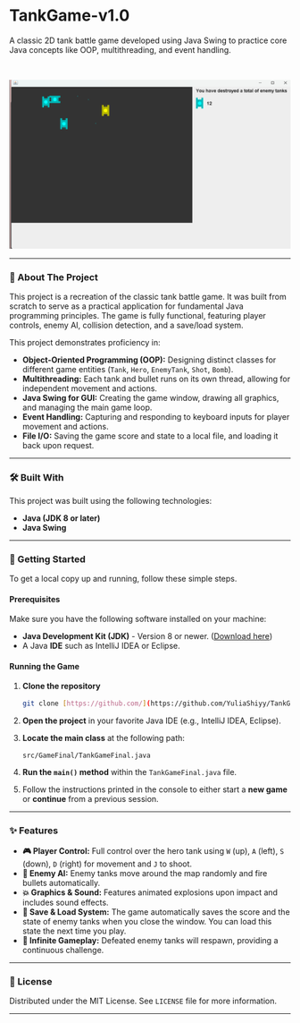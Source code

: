 # TankGame-v1.0

A classic 2D tank battle game developed using Java Swing to practice core Java concepts like OOP, multithreading, and event handling.

<br>

<p align="center">
  <img src="GameScreenshots/GamePanel.png" alt="Game Screenshot" width="700">
</p>

---

### 🌟 About The Project

This project is a recreation of the classic tank battle game. It was built from scratch to serve as a practical application for fundamental Java programming principles. The game is fully functional, featuring player controls, enemy AI, collision detection, and a save/load system.

This project demonstrates proficiency in:
* **Object-Oriented Programming (OOP):** Designing distinct classes for different game entities (`Tank`, `Hero`, `EnemyTank`, `Shot`, `Bomb`).
* **Multithreading:** Each tank and bullet runs on its own thread, allowing for independent movement and actions.
* **Java Swing for GUI:** Creating the game window, drawing all graphics, and managing the main game loop.
* **Event Handling:** Capturing and responding to keyboard inputs for player movement and actions.
* **File I/O:** Saving the game score and state to a local file, and loading it back upon request.

---

### 🛠️ Built With

This project was built using the following technologies:

* **Java (JDK 8 or later)**
* **Java Swing**

---

### 🚀 Getting Started

To get a local copy up and running, follow these simple steps.

#### Prerequisites

Make sure you have the following software installed on your machine:
* **Java Development Kit (JDK)** - Version 8 or newer. ([Download here](https://www.oracle.com/java/technologies/downloads/))
* A Java **IDE** such as IntelliJ IDEA or Eclipse.

#### Running the Game

1.  **Clone the repository**
    ```sh
    git clone [https://github.com/](https://github.com/YuliaShiyy/TankGame-v1.0].git
    ```
2.  **Open the project** in your favorite Java IDE (e.g., IntelliJ IDEA, Eclipse).

3.  **Locate the main class** at the following path:
    ```
    src/GameFinal/TankGameFinal.java
    ```
4.  **Run the `main()` method** within the `TankGameFinal.java` file.

5.  Follow the instructions printed in the console to either start a **new game** or **continue** from a previous session.

---

### ✨ Features

* **🎮 Player Control:** Full control over the hero tank using `W` (up), `A` (left), `S` (down), `D` (right) for movement and `J` to shoot.
* **🤖 Enemy AI:** Enemy tanks move around the map randomly and fire bullets automatically.
* **💥 Graphics & Sound:** Features animated explosions upon impact and includes sound effects.
* **💾 Save & Load System:** The game automatically saves the score and the state of enemy tanks when you close the window. You can load this state the next time you play.
* **🔄 Infinite Gameplay:** Defeated enemy tanks will respawn, providing a continuous challenge.

---

### 📜 License

Distributed under the MIT License. See `LICENSE` file for more information.

---
